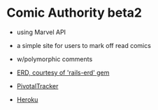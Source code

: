 # Comic Authority beta2

* using Marvel API

* a simple site for users to mark off read comics

* w/polymorphic comments

* [ERD, courtesy of 'rails-erd' gem](https://github.com/talalc/cab2/raw/master/erd.pdf)

* [PivotalTracker](https://www.pivotaltracker.com/s/projects/1047528#)

* [Heroku](http://cab2.herokuapp.com/)